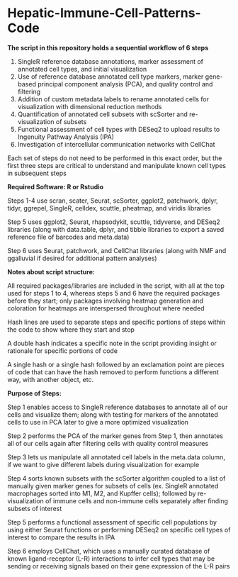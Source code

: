 # Hepatic-Immune-Cell-Patterns-Code
**The script in this repository holds a sequential workflow of 6 steps**

1. SingleR reference database annotations, marker assessment of annotated cell types, and initial visualization
2. Use of reference database annotated cell type markers, marker gene-based principal component analysis (PCA), and quality control and filtering
3. Addition of custom metadata labels to rename annotated cells for visualization with dimensional reduction methods
4. Quantification of annotated cell subsets with scSorter and re-visualization of subsets
5. Functional assessment of cell types with DESeq2 to upload results to Ingenuity Pathway Analysis (IPA)
6. Investigation of intercellular communication networks with CellChat

Each set of steps do not need to be performed in this exact order, but the first three steps are critical to understand and manipulate known cell types in subsequent steps

**Required Software: R or Rstudio**

Steps 1-4 use scran, scater, Seurat, scSorter, ggplot2, patchwork, dplyr, tidyr, ggrepel, SingleR, celldex, scuttle, pheatmap, and viridis libraries

Step 5 uses ggplot2, Seurat, rhapsodykit, scuttle, tidyverse, and DESeq2 libraries (along with data.table, dplyr, and tibble libraries to export a saved reference file of barcodes and meta.data)

Step 6 uses Seurat, patchwork, and CellChat libraries (along with NMF and ggalluvial if desired for additional pattern analyses)

**Notes about script structure:**

All required packages/libraries are included in the script, with all at the top used for steps 1 to 4, whereas steps 5 and 6 have the required packages before they start; only packages involving heatmap generation and coloration for heatmaps are interspersed throughout where needed

Hash lines are used to separate steps and specific portions of steps within the code to show where they start and stop

A double hash indicates a specific note in the script providing insight or rationale for specific portions of code

A single hash or a single hash followed by an exclamation point are pieces of code that can have the hash removed to perform functions a different way, with another object, etc.

**Purpose of Steps:**

Step 1 enables access to SingleR reference databases to annotate all of our cells and visualize them; along with testing for markers of the annotated cells to use in PCA later to give a more optimized visualization

Step 2 performs the PCA of the marker genes from Step 1, then annotates all of our cells again after filtering cells with quality control measures

Step 3 lets us manipulate all annotated cell labels in the meta.data column, if we want to give different labels during visualization for example

Step 4 sorts known subsets with the scSorter algorithm coupled to a list of manually given marker genes for subsets of cells (ex. SingleR annotated macrophages sorted into M1, M2, and Kupffer cells); followed by re-visualization of immune cells and non-immune cells separately after finding subsets of interest

Step 5 performs a functional assessment of specific cell populations by using either Seurat functions or performing DESeq2 on specific cell types of interest to compare the results in IPA

Step 6 employs CellChat, which uses a manually curated database of known ligand-receptor (L-R) interactions to infer cell types that may be sending or receiving signals based on their gene expression of the L-R pairs
